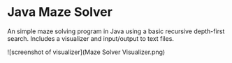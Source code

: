 # Java Maze Solver
An simple maze solving program in Java using a basic recursive depth-first search. 
Includes a visualizer and input/output to text files.

![screenshot of visualizer](Maze Solver Visualizer.png)
